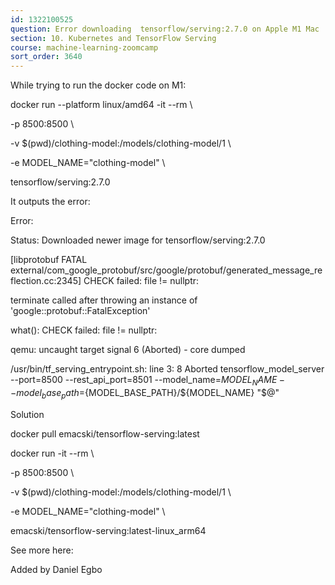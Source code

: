 ```yaml
---
id: 1322100525
question: Error downloading  tensorflow/serving:2.7.0 on Apple M1 Mac
section: 10. Kubernetes and TensorFlow Serving
course: machine-learning-zoomcamp
sort_order: 3640
---
```


While trying to run the docker code on M1:

docker run --platform linux/amd64 -it --rm \

-p 8500:8500 \

-v $(pwd)/clothing-model:/models/clothing-model/1 \

-e MODEL_NAME="clothing-model" \

tensorflow/serving:2.7.0

It outputs the error:

Error:

Status: Downloaded newer image for tensorflow/serving:2.7.0

[libprotobuf FATAL external/com_google_protobuf/src/google/protobuf/generated_message_reflection.cc:2345] CHECK failed: file != nullptr:

terminate called after throwing an instance of 'google::protobuf::FatalException'

what():  CHECK failed: file != nullptr:

qemu: uncaught target signal 6 (Aborted) - core dumped

/usr/bin/tf_serving_entrypoint.sh: line 3:     8 Aborted                 tensorflow_model_server --port=8500 --rest_api_port=8501 --model_name=${MODEL_NAME} --model_base_path=${MODEL_BASE_PATH}/${MODEL_NAME} "$@"

Solution

docker pull emacski/tensorflow-serving:latest

docker run -it --rm \

-p 8500:8500 \

-v $(pwd)/clothing-model:/models/clothing-model/1 \

-e MODEL_NAME="clothing-model" \

emacski/tensorflow-serving:latest-linux_arm64

See more here:

Added by Daniel Egbo

